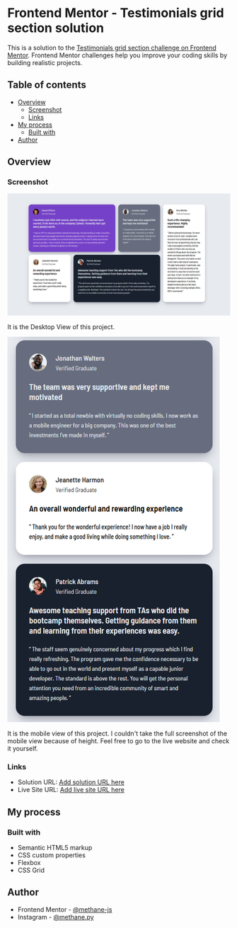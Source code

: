 # Frontend Mentor - Testimonials grid section solution

This is a solution to the [Testimonials grid section challenge on Frontend Mentor](https://www.frontendmentor.io/challenges/testimonials-grid-section-Nnw6J7Un7). Frontend Mentor challenges help you improve your coding skills by building realistic projects. 

## Table of contents

- [Overview](#overview)
  - [Screenshot](#screenshot)
  - [Links](#links)
- [My process](#my-process)
  - [Built with](#built-with)
- [Author](#author)


## Overview

### Screenshot

![](images/DesktopView.png)

It is the Desktop View of this project.

![](images/MobileView.png)

It is the mobile view of this project. I couldn't take the full screenshot of the mobile view because of height. Feel free to go to the live website and check it yourself.

### Links

- Solution URL: [Add solution URL here](https://your-solution-url.com)
- Live Site URL: [Add live site URL here](https://your-live-site-url.com)

## My process

### Built with

- Semantic HTML5 markup
- CSS custom properties
- Flexbox
- CSS Grid

## Author

- Frontend Mentor - [@methane-js](https://www.frontendmentor.io/profile/methane-js)
- Instagram - [@methane.py](https://www.instagram.com/methane.py/)
